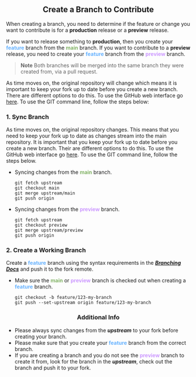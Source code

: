 <h2 style="border:0;font-weight:bold" align="center">Create a Branch to Contribute</h2>


When creating a branch, you need to determine if the feature or change you want to contribute is for a **production** release or a **preview** release.

If you want to release something to **production**, then you create your <span style="color: #66B2FF;font-weight:bold">feature</span> branch from the <span style="color: #82B366;font-weight:bold">main</span> branch. If you want to contribute to a **preview** release, you need to create your <span style="color: #66B2FF;font-weight:bold">feature</span> branch from the <span style="color: #CC99FF;font-weight:bold">preview</span> branch.

> **Note** Both branches will be merged into the same branch they were created from, via a pull request.

As time moves on, the original repository will change which means it is important to keep your fork up to date before you create a new branch.  There are different options to do this.  To use the GitHub web interface go [here](https://docs.github.com/en/pull-requests/collaborating-with-pull-requests/working-with-forks/syncing-a-fork).  To use the GIT command line, follow the steps below:


### **1. Sync Branch**

As time moves on, the original repository changes.  This means that you need to keep your fork up to date as changes stream into the main repository.  It is important that you keep your fork up to date before you create a new branch.  Their are different options to do this.  To use the GitHub web interface go [here](https://docs.github.com/en/pull-requests/collaborating-with-pull-requests/working-with-forks/syncing-a-fork).  To use the GIT command line, follow the steps below.

- Syncing changes from the <span style="color: #82B366;font-weight:bold">main</span> branch.
    ```cli
    git fetch upstream
    git checkout main
    git merge upstream/main
    git push origin
    ```

- Syncing changes from the <span style="color: #CC99FF;font-weight:bold">preview</span> branch.
    ```cli
    git fetch upstream
    git checkout preview
    git merge upstream/preview
    git push origin
    ```

### **2. Create a Working Branch**

Create a <span style="color: #66B2FF;font-weight:bold">feature</span> branch using the syntax requirements in the _**[Branching Docs](https://github.com/KinsonDigital/.github/blob/preview/docs/BranchingModel.md)**_ and push it to the fork remote. 
   - Make sure the <span style="color: #82B366;font-weight:bold">main</span> or <span style="color: #CC99FF;font-weight:bold">preview</span> branch is checked out when creating a <span style="color: #66B2FF;font-weight:bold">feature</span> branch. 

      ```cli
      git checkout -b feature/123-my-branch
      git push --set-upstream origin feature/123-my-branch
      ```

<h3 style="border:0;font-weight:bold" align="center">Additional Info</h3>

- Please always sync changes from the _**upstream**_ to your fork before creating your branch.
- Please make sure that you create your <span style="color: #66B2FF;font-weight:bold">feature</span> branch from the correct branch.
- If you are creating a branch and you do not see the <span style="color: #CC99FF;font-weight:bold">preview</span> branch to create it from, look for the branch in the _**upstream**_, check out the branch and push it to your fork.
